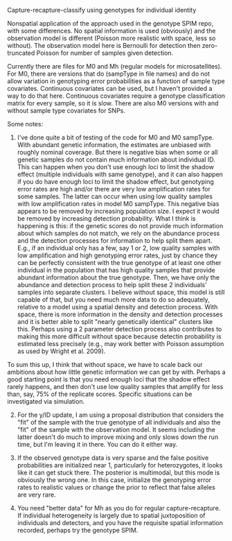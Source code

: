 Capture-recapture-classify using genotypes for individual identity

Nonspatial application of the approach used in the genotype SPIM repo, with some differences. No spatial information is used (obviously) and the observation model is different (Poisson more realistic with space, less so without). The observation model here is Bernoulli for detection then zero-truncated Poisson for number of samples given detection.

Currently there are files for M0 and Mh (regular models for microsatellites). For M0, there are versions that do (sampType in file names) and do not allow variation in genotyping error probabilities as a function of sample type covariates. Continuous covariates can be used, but I haven't provided a way to do that here. Continuous covariates require a genotype classification matrix for every sample, so it is slow. There are also M0 versions with and without sample type covariates for SNPs.

Some notes: 
1. I've done quite a bit of testing of the code for M0 and M0 sampType. With abundant genetic information, the estimates are unbiased with roughly nominal coverage. But there is negative bias when some or all genetic samples do not contain much information about individual ID. This can happen when you don't use enough loci to limit the shadow effect (multiple individuals with same genotype), and it can also happen if you do have enough loci to limit the shadow effect, but genotyping error rates are high and/or there are very low amplification rates for some samples. The latter can occur when using low quality samples with low amplification rates in model M0 sampType. This negative bias appears to be removed by increasing population size. I expect it would be removed by increasing detection probability. What I think is happening is this: if the genetic scores do not provide much information about which samples do not match, we rely on the abundance process and the detection processes for information to help split them apart. E.g., if an individual only has a few, say 1 or 2, low quality samples with low amplification and high genotyping error rates, just by chance they can be perfectly consistent with the true genotype of at least one other individual in the population that has high quality samples that provide abundant information about the true genotype. Then, we have only the abundance and detection process to help split these 2 individuals' samples into separate clusters. I believe without space, this model is still capable of that, but you need much more data to do so adequately, relative to a model using a spatial density and detection process. With space, there is more information in the density and detection processes and it is better able to split "nearly genetically identical" clusters like this. Perhaps using a 2 parameter detection process also contributes to making this more difficult without space because detectin probability is estimated less precisely (e.g., may work better with Poisson assumption as used by Wright et al. 2009).

To sum this up, I think that without space, we have to scale back our ambitions about how little genetic information we can get by with.  Perhaps a good starting point is that you need enough loci that the shadow effect rarely happens, and then don't use low quality samples that amplify for less than, say, 75% of the replicate scores. Specific situations can be investigated via simulation.

2. For the y/ID update, I am using a proposal distribution that considers the "fit" of the sample with the true genotype of all individuals and also the "fit" of the sample with the observation model. It seems including the latter doesn't do much to improve mixing and only slows down the run time, but I'm leaving it in there. You can do it either way.


3. If the observed genotype data is very sparse and the false positive probabilities are initialized near 1, particularly for heterozygotes, it looks like it can get stuck there. The posterior is multimodal, but this mode is obviously the wrong one. In this case, initialize the genotyping error rates to realistic values or change the prior to reflect that false alleles are very rare.

4. You need "better data" for Mh as you do for regular capture-recapture. If individual heterogeneity is largely due to spatial juxtoposition of individuals and detectors, and you have the requisite spatial information recorded, perhaps try the genotype SPIM.